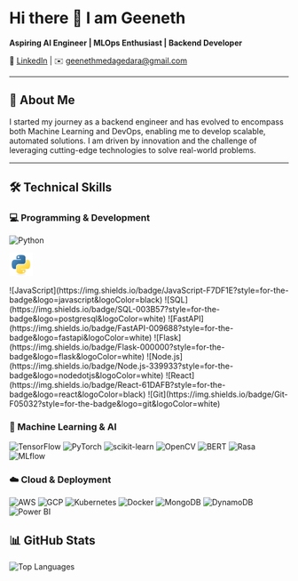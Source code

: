 # Hi there 👋 I am Geeneth

**Aspiring AI Engineer | MLOps Enthusiast | Backend Developer**

🔗 [LinkedIn](https://www.linkedin.com/in/geenethmedagedara/) | ✉️ geenethmedagedara@gmail.com 

---

## 🚀 About Me
I started my journey as a backend engineer and has evolved to encompass both Machine Learning and DevOps, enabling me to develop scalable, automated solutions. I am driven by innovation and the challenge of leveraging cutting-edge technologies to solve real-world problems.

---

## 🛠️ Technical Skills

### 💻 Programming & Development
![Python](https://img.shields.io/badge/Python-3776AB?style=for-the-badge&logo=python&logoColor=white)
<p><a target="_blank" href="https://raw.githubusercontent.com/devicons/devicon/master/icons/python/python-original.svg" style="display: inline-block;"><img src="https://raw.githubusercontent.com/devicons/devicon/master/icons/python/python-original.svg" alt="python" width="42" height="42" /></a></p>
![JavaScript](https://img.shields.io/badge/JavaScript-F7DF1E?style=for-the-badge&logo=javascript&logoColor=black)
![SQL](https://img.shields.io/badge/SQL-003B57?style=for-the-badge&logo=postgresql&logoColor=white)
![FastAPI](https://img.shields.io/badge/FastAPI-009688?style=for-the-badge&logo=fastapi&logoColor=white)
![Flask](https://img.shields.io/badge/Flask-000000?style=for-the-badge&logo=flask&logoColor=white)
![Node.js](https://img.shields.io/badge/Node.js-339933?style=for-the-badge&logo=nodedotjs&logoColor=white)
![React](https://img.shields.io/badge/React-61DAFB?style=for-the-badge&logo=react&logoColor=black)
![Git](https://img.shields.io/badge/Git-F05032?style=for-the-badge&logo=git&logoColor=white)

### 🤖 Machine Learning & AI
![TensorFlow](https://img.shields.io/badge/TensorFlow-FF6F00?style=for-the-badge&logo=tensorflow&logoColor=white)
![PyTorch](https://img.shields.io/badge/PyTorch-EE4C2C?style=for-the-badge&logo=pytorch&logoColor=white)
![scikit-learn](https://img.shields.io/badge/scikit--learn-F7931E?style=for-the-badge&logo=scikit-learn&logoColor=white)
![OpenCV](https://img.shields.io/badge/OpenCV-5C3EE8?style=for-the-badge&logo=opencv&logoColor=white)
![BERT](https://img.shields.io/badge/BERT-4285F4?style=for-the-badge)
![Rasa](https://img.shields.io/badge/Rasa-5E6BFE?style=for-the-badge)
![MLflow](https://img.shields.io/badge/MLflow-0194E2?style=for-the-badge)

### ☁️ Cloud & Deployment
![AWS](https://img.shields.io/badge/AWS-232F3E?style=for-the-badge&logo=amazonaws&logoColor=white)
![GCP](https://img.shields.io/badge/GCP-4285F4?style=for-the-badge&logo=googlecloud&logoColor=white)
![Kubernetes](https://img.shields.io/badge/Kubernetes-326CE5?style=for-the-badge&logo=kubernetes&logoColor=white)
![Docker](https://img.shields.io/badge/Docker-2496ED?style=for-the-badge&logo=docker&logoColor=white)
![MongoDB](https://img.shields.io/badge/MongoDB-47A248?style=for-the-badge&logo=mongodb&logoColor=white)
![DynamoDB](https://img.shields.io/badge/DynamoDB-4053D6?style=for-the-badge&logo=amazondynamodb&logoColor=white)
![Power BI](https://img.shields.io/badge/Power%20BI-F2C811?style=for-the-badge&logo=powerbi&logoColor=black)


## 📊 GitHub Stats
![Top Languages](https://github-readme-stats.vercel.app/api/top-langs/?username=GeenethMedagedara&layout=compact&theme=radical)
